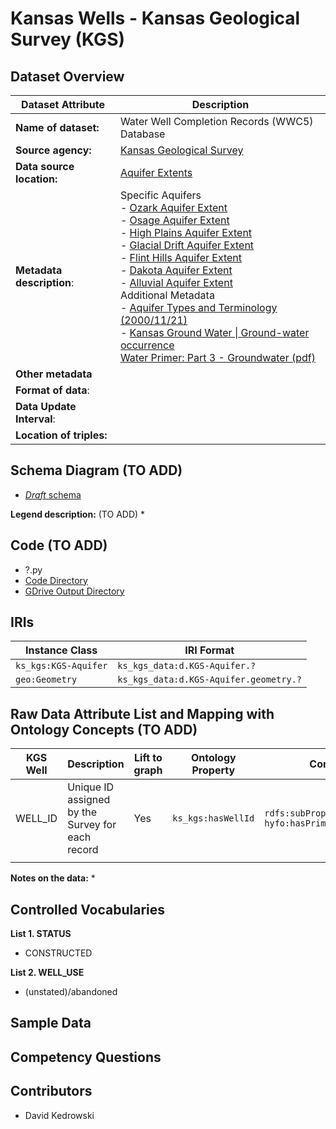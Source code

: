 # Kansas Wells - Kansas Geological Survey (KGS)

## Dataset Overview
| Dataset Attribute | Description |
| --- | --- |
| **Name of dataset:** | Water Well Completion Records (WWC5) Database |
| **Source agency:** | [Kansas Geological Survey](https://kgs.ku.edu/) |
| **Data source location:** | [Aquifer Extents](https://hub.kansasgis.org/maps/7684344eb6854fa3a6d0b567d470fd9e/about) |
| **Metadata description**: | Specific Aquifers <br/> - [Ozark Aquifer Extent](https://hub.kansasgis.org/datasets/KU::aquifer-extents/about?layer=0) <br/> - [Osage Aquifer Extent](https://hub.kansasgis.org/datasets/KU::aquifer-extents/about?layer=1) <br/> - [High Plains Aquifer Extent](https://hub.kansasgis.org/datasets/KU::aquifer-extents/about?layer=2) <br/> - [Glacial Drift Aquifer Extent](https://hub.kansasgis.org/datasets/KU::aquifer-extents/about?layer=3) <br/> - [Flint Hills Aquifer Extent](https://hub.kansasgis.org/datasets/KU::aquifer-extents/about?layer=4) <br/> - [Dakota Aquifer Extent](https://hub.kansasgis.org/datasets/KU::aquifer-extents/about?layer=5) <br/> - [Alluvial Aquifer Extent](https://hub.kansasgis.org/datasets/KU::aquifer-extents/about?layer=6) <br/> Additional Metadata <br/> - [Aquifer Types and Terminology (2000/11/21)](https://www.kgs.ku.edu/HighPlains/atlas/aptyp.htm) <br/> - [Kansas Ground Water \| Ground-water occurrence](https://www.kgs.ku.edu/Publications/Bulletins/ED10/04_occur.html) <br/> [Water Primer: Part 3 - Groundwater (pdf)](https://bookstore.ksre.ksu.edu/pubs/water-primer-part-3-groundwater_MF3022.pdf) |
| **Other metadata** |  |
| **Format of data**: |  |
| **Data Update Interval**: |  |
| **Location of triples:** |  |

## Schema Diagram (TO ADD)
* [*Draft* schema]()

**Legend description:** (TO ADD)
* 

## Code (TO ADD)
* ?.py
* [Code Directory]()
* [GDrive Output Directory]()

## IRIs
| Instance Class | IRI Format |
| --- | --- |
| `ks_kgs:KGS-Aquifer` | `ks_kgs_data:d.KGS-Aquifer.?` |
| `geo:Geometry` | `ks_kgs_data:d.KGS-Aquifer.geometry.?` |

## Raw Data Attribute List and Mapping with Ontology Concepts (TO ADD)

| KGS Well | Description | Lift to graph | Ontology Property | Comments |
| --- | --- | --- | --- | --- |
| WELL_ID | Unique ID assigned by the Survey for each record | Yes | `ks_kgs:hasWellId` | `rdfs:subPropertyOf hyfo:hasPrimaryStateAgencyId` | 
|  |  |  |  |  |

**Notes on the data:**
* 

## Controlled Vocabularies
**List 1. STATUS**
* CONSTRUCTED

**List 2. WELL_USE**
* (unstated)/abandoned

## Sample Data

## Competency Questions 

## Contributors
* David Kedrowski
